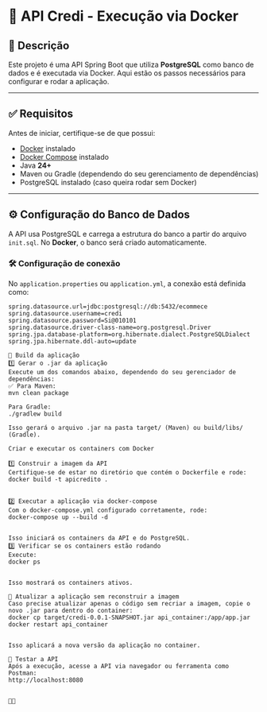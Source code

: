 # 🚀 API Credi - Execução via Docker

## 📌 **Descrição**
Este projeto é uma API Spring Boot que utiliza **PostgreSQL** como banco de dados e é executada via Docker. Aqui estão os passos necessários para configurar e rodar a aplicação.

---

## ✅ **Requisitos**
Antes de iniciar, certifique-se de que possui:
- [Docker](https://www.docker.com/get-started) instalado
- [Docker Compose](https://docs.docker.com/compose/install/) instalado
- Java **24+**
- Maven ou Gradle (dependendo do seu gerenciamento de dependências)
- PostgreSQL instalado (caso queira rodar sem Docker)

---

## ⚙ **Configuração do Banco de Dados**
A API usa PostgreSQL e carrega a estrutura do banco a partir do arquivo `init.sql`. No **Docker**, o banco será criado automaticamente.

### 🛠 **Configuração de conexão**
No `application.properties` ou `application.yml`, a conexão está definida como:
```properties
spring.datasource.url=jdbc:postgresql://db:5432/ecommece
spring.datasource.username=credi
spring.datasource.password=Si@010101
spring.datasource.driver-class-name=org.postgresql.Driver
spring.jpa.database-platform=org.hibernate.dialect.PostgreSQLDialect
spring.jpa.hibernate.ddl-auto=update

🔨 Build da aplicação
1️⃣ Gerar o .jar da aplicação
Execute um dos comandos abaixo, dependendo do seu gerenciador de dependências:
✅ Para Maven:
mvn clean package

Para Gradle:
./gradlew build

Isso gerará o arquivo .jar na pasta target/ (Maven) ou build/libs/ (Gradle).

Criar e executar os containers com Docker

1️⃣ Construir a imagem da API
Certifique-se de estar no diretório que contém o Dockerfile e rode:
docker build -t apicredito .


2️⃣ Executar a aplicação via docker-compose
Com o docker-compose.yml configurado corretamente, rode:
docker-compose up --build -d


Isso iniciará os containers da API e do PostgreSQL.
3️⃣ Verificar se os containers estão rodando
Execute:
docker ps


Isso mostrará os containers ativos.

🔄 Atualizar a aplicação sem reconstruir a imagem
Caso precise atualizar apenas o código sem recriar a imagem, copie o novo .jar para dentro do container:
docker cp target/credi-0.0.1-SNAPSHOT.jar api_container:/app/app.jar
docker restart api_container


Isso aplicará a nova versão da aplicação no container.

🎯 Testar a API
Após a execução, acesse a API via navegador ou ferramenta como Postman:
http://localhost:8080





